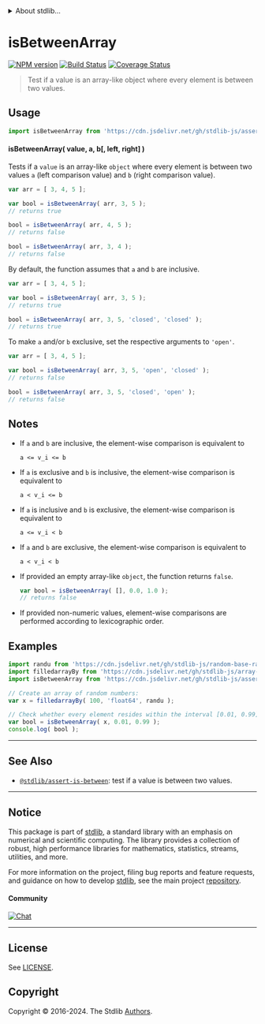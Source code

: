 <!--

@license Apache-2.0

Copyright (c) 2018 The Stdlib Authors.

Licensed under the Apache License, Version 2.0 (the "License");
you may not use this file except in compliance with the License.
You may obtain a copy of the License at

   http://www.apache.org/licenses/LICENSE-2.0

Unless required by applicable law or agreed to in writing, software
distributed under the License is distributed on an "AS IS" BASIS,
WITHOUT WARRANTIES OR CONDITIONS OF ANY KIND, either express or implied.
See the License for the specific language governing permissions and
limitations under the License.

-->


<details>
  <summary>
    About stdlib...
  </summary>
  <p>We believe in a future in which the web is a preferred environment for numerical computation. To help realize this future, we've built stdlib. stdlib is a standard library, with an emphasis on numerical and scientific computation, written in JavaScript (and C) for execution in browsers and in Node.js.</p>
  <p>The library is fully decomposable, being architected in such a way that you can swap out and mix and match APIs and functionality to cater to your exact preferences and use cases.</p>
  <p>When you use stdlib, you can be absolutely certain that you are using the most thorough, rigorous, well-written, studied, documented, tested, measured, and high-quality code out there.</p>
  <p>To join us in bringing numerical computing to the web, get started by checking us out on <a href="https://github.com/stdlib-js/stdlib">GitHub</a>, and please consider <a href="https://opencollective.com/stdlib">financially supporting stdlib</a>. We greatly appreciate your continued support!</p>
</details>

# isBetweenArray

[![NPM version][npm-image]][npm-url] [![Build Status][test-image]][test-url] [![Coverage Status][coverage-image]][coverage-url] <!-- [![dependencies][dependencies-image]][dependencies-url] -->

> Test if a value is an array-like object where every element is between two values.



<section class="usage">

## Usage

```javascript
import isBetweenArray from 'https://cdn.jsdelivr.net/gh/stdlib-js/assert-is-between-array@v0.2.2-deno/mod.js';
```

#### isBetweenArray( value, a, b\[, left, right] )

Tests if a `value` is an array-like `object` where every element is between two values `a` (left comparison value) and `b` (right comparison value).

```javascript
var arr = [ 3, 4, 5 ];

var bool = isBetweenArray( arr, 3, 5 );
// returns true

bool = isBetweenArray( arr, 4, 5 );
// returns false

bool = isBetweenArray( arr, 3, 4 );
// returns false
```

By default, the function assumes that `a` and `b` are inclusive.

```javascript
var arr = [ 3, 4, 5 ];

var bool = isBetweenArray( arr, 3, 5 );
// returns true

bool = isBetweenArray( arr, 3, 5, 'closed', 'closed' );
// returns true
```

To make `a` and/or `b` exclusive, set the respective arguments to `'open'`.

```javascript
var arr = [ 3, 4, 5 ];

var bool = isBetweenArray( arr, 3, 5, 'open', 'closed' );
// returns false

bool = isBetweenArray( arr, 3, 5, 'closed', 'open' );
// returns false
```

</section>

<!-- /.usage -->

<section class="notes">

## Notes

-   If `a` and `b` are inclusive, the element-wise comparison is equivalent to

    ```text
    a <= v_i <= b
    ```

-   If `a` is exclusive and `b` is inclusive, the element-wise comparison is equivalent to

    ```text
    a < v_i <= b
    ```

-   If `a` is inclusive and `b` is exclusive, the element-wise comparison is equivalent to

    ```text
    a <= v_i < b
    ```

-   If `a` and `b` are exclusive, the element-wise comparison is equivalent to

    ```text
    a < v_i < b
    ```

-   If provided an empty array-like `object`, the function returns `false`.

    ```javascript
    var bool = isBetweenArray( [], 0.0, 1.0 );
    // returns false
    ```

-   If provided non-numeric values, element-wise comparisons are performed according to lexicographic order.

</section>

<!-- /.notes -->

<section class="examples">

## Examples

<!-- eslint no-undef: "error" -->

```javascript
import randu from 'https://cdn.jsdelivr.net/gh/stdlib-js/random-base-randu@deno/mod.js';
import filledarrayBy from 'https://cdn.jsdelivr.net/gh/stdlib-js/array-filled-by@deno/mod.js';
import isBetweenArray from 'https://cdn.jsdelivr.net/gh/stdlib-js/assert-is-between-array@v0.2.2-deno/mod.js';

// Create an array of random numbers:
var x = filledarrayBy( 100, 'float64', randu );

// Check whether every element resides within the interval [0.01, 0.99]:
var bool = isBetweenArray( x, 0.01, 0.99 );
console.log( bool );
```

</section>

<!-- /.examples -->

<!-- Section for related `stdlib` packages. Do not manually edit this section, as it is automatically populated. -->

<section class="related">

* * *

## See Also

-   <span class="package-name">[`@stdlib/assert-is-between`][@stdlib/assert/is-between]</span><span class="delimiter">: </span><span class="description">test if a value is between two values.</span>

</section>

<!-- /.related -->

<!-- Section for all links. Make sure to keep an empty line after the `section` element and another before the `/section` close. -->


<section class="main-repo" >

* * *

## Notice

This package is part of [stdlib][stdlib], a standard library with an emphasis on numerical and scientific computing. The library provides a collection of robust, high performance libraries for mathematics, statistics, streams, utilities, and more.

For more information on the project, filing bug reports and feature requests, and guidance on how to develop [stdlib][stdlib], see the main project [repository][stdlib].

#### Community

[![Chat][chat-image]][chat-url]

---

## License

See [LICENSE][stdlib-license].


## Copyright

Copyright &copy; 2016-2024. The Stdlib [Authors][stdlib-authors].

</section>

<!-- /.stdlib -->

<!-- Section for all links. Make sure to keep an empty line after the `section` element and another before the `/section` close. -->

<section class="links">

[npm-image]: http://img.shields.io/npm/v/@stdlib/assert-is-between-array.svg
[npm-url]: https://npmjs.org/package/@stdlib/assert-is-between-array

[test-image]: https://github.com/stdlib-js/assert-is-between-array/actions/workflows/test.yml/badge.svg?branch=v0.2.2
[test-url]: https://github.com/stdlib-js/assert-is-between-array/actions/workflows/test.yml?query=branch:v0.2.2

[coverage-image]: https://img.shields.io/codecov/c/github/stdlib-js/assert-is-between-array/main.svg
[coverage-url]: https://codecov.io/github/stdlib-js/assert-is-between-array?branch=main

<!--

[dependencies-image]: https://img.shields.io/david/stdlib-js/assert-is-between-array.svg
[dependencies-url]: https://david-dm.org/stdlib-js/assert-is-between-array/main

-->

[chat-image]: https://img.shields.io/gitter/room/stdlib-js/stdlib.svg
[chat-url]: https://app.gitter.im/#/room/#stdlib-js_stdlib:gitter.im

[stdlib]: https://github.com/stdlib-js/stdlib

[stdlib-authors]: https://github.com/stdlib-js/stdlib/graphs/contributors

[umd]: https://github.com/umdjs/umd
[es-module]: https://developer.mozilla.org/en-US/docs/Web/JavaScript/Guide/Modules

[deno-url]: https://github.com/stdlib-js/assert-is-between-array/tree/deno
[deno-readme]: https://github.com/stdlib-js/assert-is-between-array/blob/deno/README.md
[umd-url]: https://github.com/stdlib-js/assert-is-between-array/tree/umd
[umd-readme]: https://github.com/stdlib-js/assert-is-between-array/blob/umd/README.md
[esm-url]: https://github.com/stdlib-js/assert-is-between-array/tree/esm
[esm-readme]: https://github.com/stdlib-js/assert-is-between-array/blob/esm/README.md
[branches-url]: https://github.com/stdlib-js/assert-is-between-array/blob/main/branches.md

[stdlib-license]: https://raw.githubusercontent.com/stdlib-js/assert-is-between-array/main/LICENSE

<!-- <related-links> -->

[@stdlib/assert/is-between]: https://github.com/stdlib-js/assert-is-between/tree/deno

<!-- </related-links> -->

</section>

<!-- /.links -->
